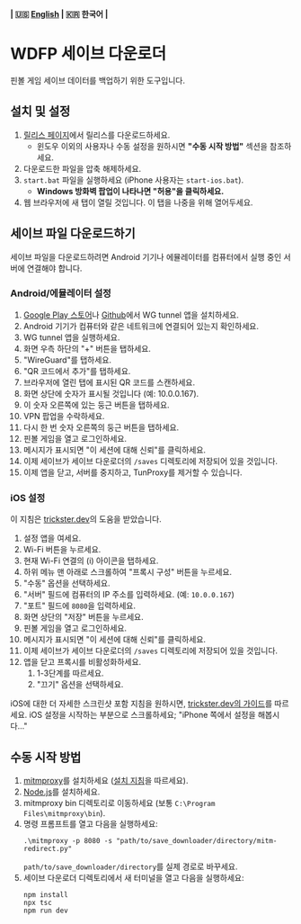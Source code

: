 **| :us: [English](README.md) | :kr: 한국어 |**
# WDFP 세이브 다운로더
핀볼 게임 세이브 데이터를 백업하기 위한 도구입니다.

## 설치 및 설정
1. [릴리스 페이지](https://github.com/Duosion/wdfp-save-downloader/releases/latest)에서 릴리스를 다운로드하세요.
   - 윈도우 이외의 사용자나 수동 설정을 원하시면 **"수동 시작 방법"** 섹션을 참조하세요.
2. 다운로드한 파일을 압축 해제하세요.
3. `start.bat` 파일을 실행하세요 (iPhone 사용자는 `start-ios.bat`).
   - **Windows 방화벽 팝업이 나타나면 "허용"을 클릭하세요.**
4. 웹 브라우저에 새 탭이 열릴 것입니다. 이 탭을 나중을 위해 열어두세요.

## 세이브 파일 다운로드하기
세이브 파일을 다운로드하려면 Android 기기나 에뮬레이터를 컴퓨터에서 실행 중인 서버에 연결해야 합니다.

### Android/에뮬레이터 설정
1. [Google Play 스토어](https://play.google.com/store/apps/details?id=com.zaneschepke.wireguardautotunnel)나 [Github](https://github.com/zaneschepke/wgtunnel/releases/tag/3.4.7)에서 WG tunnel 앱을 설치하세요.
2. Android 기기가 컴퓨터와 같은 네트워크에 연결되어 있는지 확인하세요.
3. WG tunnel 앱을 실행하세요.
4. 화면 우측 하단의 "+" 버튼을 탭하세요.
5. "WireGuard"를 탭하세요.
6. "QR 코드에서 추가"를 탭하세요.
7. 브라우저에 열린 탭에 표시된 QR 코드를 스캔하세요.
8. 화면 상단에 숫자가 표시될 것입니다 (예: 10.0.0.167).
9. 이 숫자 오른쪽에 있는 둥근 버튼을 탭하세요.
10. VPN 팝업을 수락하세요.
11. 다시 한 번 숫자 오른쪽의 둥근 버튼을 탭하세요.
12. 핀볼 게임을 열고 로그인하세요.
13. 메시지가 표시되면 "이 세션에 대해 신뢰"를 클릭하세요.
14. 이제 세이브가 세이브 다운로더의 `/saves` 디렉토리에 저장되어 있을 것입니다.
15. 이제 앱을 닫고, 서버를 중지하고, TunProxy를 제거할 수 있습니다.

### iOS 설정
이 지침은 [trickster.dev](https://www.trickster.dev/post/setting-up-mitmproxy-with-ios17.1/)의 도움을 받았습니다.

1. 설정 앱을 여세요.
2. Wi-Fi 버튼을 누르세요.
3. 현재 Wi-Fi 연결의 (i) 아이콘을 탭하세요.
4. 하위 메뉴 맨 아래로 스크롤하여 "프록시 구성" 버튼을 누르세요.
5. "수동" 옵션을 선택하세요.
6. "서버" 필드에 컴퓨터의 IP 주소를 입력하세요. (예: `10.0.0.167`)
7. "포트" 필드에 `8080`을 입력하세요.
8. 화면 상단의 "저장" 버튼을 누르세요.
9. 핀볼 게임을 열고 로그인하세요.
10. 메시지가 표시되면 "이 세션에 대해 신뢰"를 클릭하세요.
11. 이제 세이브가 세이브 다운로더의 `/saves` 디렉토리에 저장되어 있을 것입니다.
12. 앱을 닫고 프록시를 비활성화하세요.
    1. 1-3단계를 따르세요.
    2. "끄기" 옵션을 선택하세요.

iOS에 대한 더 자세한 스크린샷 포함 지침을 원하시면, [trickster.dev의 가이드](https://www.trickster.dev/post/setting-up-mitmproxy-with-ios17.1/)를 따르세요. iOS 설정을 시작하는 부분으로 스크롤하세요; "iPhone 쪽에서 설정을 해봅시다..."

## 수동 시작 방법
1. [mitmproxy](https://mitmproxy.org)를 설치하세요 ([설치 지침](https://docs.mitmproxy.org/stable/overview-installation/)을 따르세요).
2. [Node.js](https://nodejs.org/en/download/package-manager)를 설치하세요.
3. mitmproxy bin 디렉토리로 이동하세요 (보통 `C:\Program Files\mitmproxy\bin`).
4. 명령 프롬프트를 열고 다음을 실행하세요:
   ```
   .\mitmproxy -p 8080 -s "path/to/save_downloader/directory/mitm-redirect.py"
   ```
   `path/to/save_downloader/directory`를 실제 경로로 바꾸세요.
5. 세이브 다운로더 디렉토리에서 새 터미널을 열고 다음을 실행하세요:
   ```
   npm install
   npx tsc
   npm run dev
   ```